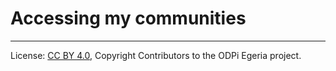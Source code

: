 <!-- SPDX-License-Identifier: CC-BY-4.0 -->
<!-- Copyright Contributors to the ODPi Egeria project. -->

# Accessing my communities




----
License: [CC BY 4.0](https://creativecommons.org/licenses/by/4.0/),
Copyright Contributors to the ODPi Egeria project.